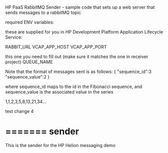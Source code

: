 

HP PaaS RabbitMQ Sender - sample code that sets up a web server that sends messages to a rabbitMQ topic

required ENV variables: 

these are supplied for you in HP Development Platform Application Lifecycle Service: 

RABBIT_URL
VCAP_APP_HOST
VCAP_APP_PORT

this one you need to fill out (make sure it matches the one in receiver project)
QUEUE_NAME


Note that the format of messages sent is as follows: 
{
    "sequence_id":3
    "sequence_value":2
}

where sequence_id maps to the id in the Fibonacci sequence, and sequence_value is the associated value in the series

1,1,2,3,5,8,13,21,34...

test change 4


=======
sender
======

This is the sender for the HP Helion messaging demo

